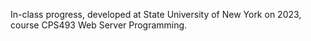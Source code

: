 In-class progress, developed at State University of New York on 2023, course CPS493 Web Server Programming.
 
